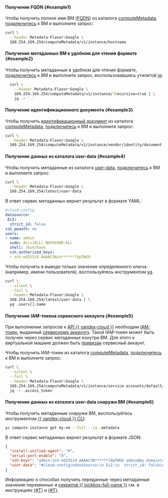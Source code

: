 #### Получение FQDN {#example1}

Чтобы получить полное имя ВМ ([FQDN](../../../compute/concepts/network.md#hostname)) из каталога [computeMetadata](../../../compute/concepts/metadata/directories.md#dir-compute), [подключитесь](../../../compute/operations/vm-connect/ssh.md) к ВМ и выполните запрос:

```bash
curl \
  --header Metadata-Flavor:Google \
  169.254.169.254/computeMetadata/v1/instance/hostname
```

#### Получение метаданных ВМ в удобном для чтения формате {#example2}

Чтобы получить метаданные в удобном для чтения формате, [подключитесь](../../../compute/operations/vm-connect/ssh.md) к ВМ и выполните запрос, воспользовавшись утилитой [jq](https://stedolan.github.io/jq/):

```bash
  curl \
    --header Metadata-Flavor:Google \
    169.254.169.254/computeMetadata/v1/instance/?recursive=true | \
    jq -r '.'
```

#### Получение идентификационного документа {#example3}

Чтобы получить [идентификационный документ](../../../compute/concepts/metadata/identity-document.md) из каталога [computeMetadata](../../../compute/concepts/metadata/directories.md#dir-compute), [подключитесь](../../../compute/operations/vm-connect/ssh.md) к ВМ и выполните запрос:

```bash
curl \
  --header Metadata-Flavor:Google \
  169.254.169.254/computeMetadata/v1/instance/vendor/identity/document
```

#### Получение данных из каталога user-data {#example4}

Чтобы получить метаданные из каталога [user-data](../../../compute/concepts/metadata/directories.md#dir-user), [подключитесь](../../../compute/operations/vm-connect/ssh.md) к ВМ и выполните запрос:

```bash
curl \
  --header Metadata-Flavor:Google \
  169.254.169.254/latest/user-data
```

В ответ сервис метаданных вернет результат в формате YAML:

```yaml
#cloud-config
datasource:
 Ec2:
  strict_id: false
ssh_pwauth: no
users:
- name: admin
  sudo: ALL=(ALL) NOPASSWD:ALL
  shell: /bin/bash
  ssh_authorized_keys:
  - ssh-ed25519 AAAAC3Nza******l0pTWGO
```

Чтобы получить в выводе только значение определенного ключа (например, имени пользователя), воспользуйтесь инструментом [yq](https://github.com/mikefarah/yq).

```bash
curl \
  --silent \
  --fail \
  --header Metadata-Flavor:Google \
  169.254.169.254/latest/user-data | \
  yq .users[].name
```

#### Получение IAM-токена сервисного аккаунта {#example5}

При выполнении запросов к [API {{ yandex-cloud }}](../../../api-design-guide/index.yaml) необходим [IAM-токен](../../../iam/concepts/authorization/iam-token.md), выданный [сервисному аккаунту](../../../iam/concepts/users/service-accounts.md). Такой IAM-токен может быть получен через сервис метаданных изнутри ВМ. Для этого к виртуальной машине должен быть [привязан](../../../compute/operations/vm-connect/auth-inside-vm.md#link-sa-with-instance) сервисный аккаунт.

Чтобы получить IAM-токен из каталога [computeMetadata](../../../compute/concepts/metadata/directories.md#dir-compute), [подключитесь](../../../compute/operations/vm-connect/ssh.md) к ВМ и выполните запрос:

```bash
curl \
  --silent \
  --fail \
  --header Metadata-Flavor:Google \
  169.254.169.254/computeMetadata/v1/instance/service-accounts/default/token | \
  jq -r .access_token
```

#### Получение данных из каталога user-data снаружи ВМ {#example6}

Чтобы получить метаданные снаружи ВМ, воспользуйтесь инструментом [{{ yandex-cloud }} CLI](../../../cli/cli-ref/compute/cli-ref/instance/get.md):

```bash
yc compute instance get my-vm --full --jq .metadata
```

В ответ сервис метаданных вернет результат в формате JSON:

```json
{
  "install-unified-agent": "0",
  "serial-port-enable": "0",
  "ssh-keys": "admin:ssh-ed25519 AAAAC3N******l0pTWGO admin@my.domain\n",
  "user-data": "#cloud-config\ndatasource:\n Ec2:\n  strict_id: false\nssh_pwauth: no\nusers:\n- name: admin\n  sudo: ALL=(ALL) NOPASSWD:ALL\n  shell: /bin/bash\n  ssh_authorized_keys:\n  - ssh-ed25519 AAAAC3N******l0pTWGO"
}
```

Информацию о способах получить переданные через метаданные значения переменных и [секретов {{ lockbox-full-name }}](../../../lockbox/concepts/secret.md) см. в инструкциях [{#T}](../../../compute/operations/vm-create/create-with-env-variables.md) и [{#T}](../../../compute/operations/vm-create/create-with-lockbox-secret.md).